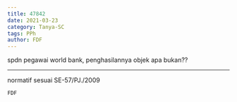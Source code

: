 ```yaml
---
title: 47842
date: 2021-03-23
category: Tanya-SC
tags: PPh
author: FDF
---
```


spdn pegawai world bank, penghasilannya objek apa bukan??

---

normatif sesuai SE-57/PJ./2009

`FDF`
